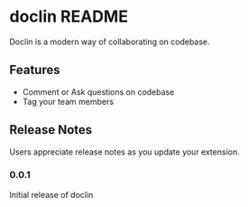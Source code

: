 # doclin README

Doclin is a modern way of collaborating on codebase.

## Features

- Comment or Ask questions on codebase
- Tag your team members


## Release Notes

Users appreciate release notes as you update your extension.

### 0.0.1

Initial release of doclin